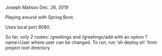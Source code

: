 Joseph Malisov
Dec. 26, 2019

Playing around with Spring Boot. 

Uses local port 8080.

So far, only 2 routes: /greetings and /greetings/add with an option ?name=User where user can be changed. To run, run 'sh deploy.sh' from project root directory.